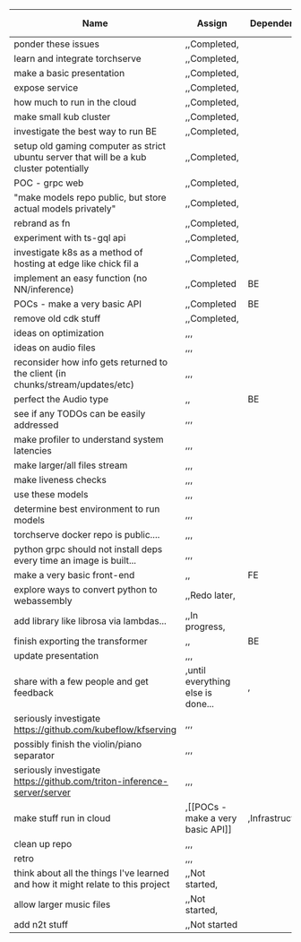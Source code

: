 |Name|Assign|Dependency|Status|Work Type|
|---|---|---|---|---|
|ponder these issues|,,Completed,|
|learn and integrate torchserve|,,Completed,|
|make a basic presentation|,,Completed,|
|expose service|,,Completed,|
|how much to run in the cloud|,,Completed,|
|make small kub cluster|,,Completed,|
|investigate the best way to run BE|,,Completed,|
|setup old gaming computer as strict ubuntu server that will be a kub cluster potentially|,,Completed,|
|POC - grpc web|,,Completed,|
|"make models repo public, but store actual models privately"|,,Completed,|
|rebrand as fn|,,Completed,|
|experiment with ts-gql api|,,Completed,|
|investigate k8s as a method of hosting at edge like chick fil a|,,Completed,|
|implement an easy function (no NN/inference)|,,Completed|BE|
|POCs - make a very basic API|,,Completed|BE|
|remove old cdk stuff|,,Completed,|
|ideas on optimization|,,,|
|ideas on audio files|,,,|
|reconsider how info gets returned to the client (in chunks/stream/updates/etc)|,,,|
|perfect the Audio type|,,|BE|
|see if any TODOs can be easily addressed|,,,|
|make profiler to understand system latencies|,,,|
|make larger/all files stream|,,,|
|make liveness checks|,,,|
|use these models|,,,|
|determine best environment to run models|,,,|
|torchserve docker repo is public....|,,,|
|python grpc should not install deps every time an image is built...|,,,|
|make a very basic front-end|,,|FE|
|explore ways to convert python to webassembly|,,Redo later,|
|add library like librosa via lambdas...|,,In progress,|
|finish exporting the transformer|,,|BE|
|update presentation|,,,|
|share with a few people and get feedback|,until everything else is done...|,|
|seriously investigate https://github.com/kubeflow/kfserving|,,,|
|possibly finish the violin/piano separator|,,,|
|seriously investigate https://github.com/triton-inference-server/server|,,,|
|make stuff run in cloud|,[[POCs - make a very basic API]]|,Infrastructure|
|clean up repo|,,,|
|retro|,,,|
|think about all the things I've learned and how it might relate to this project|,,Not started,|
|allow larger music files|,,Not started,|
|add n2t stuff|,,Not started||